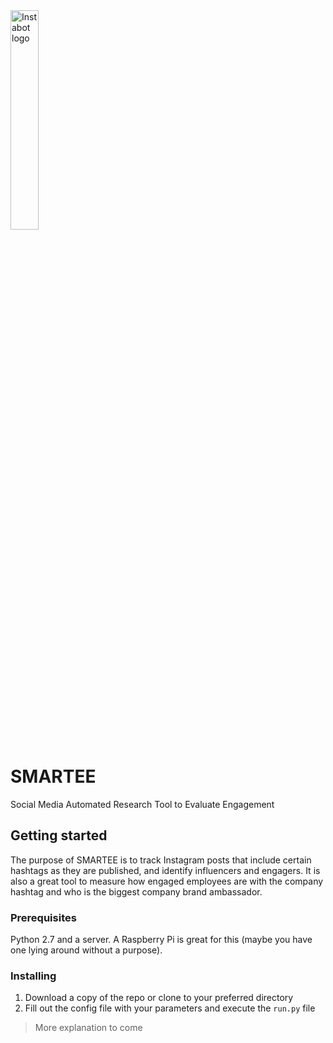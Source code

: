 <img src="http://www.nicolaspettican.com/css/img/instabot.png" title="Instabot logo" alt="Instabot logo" width="30%">

# SMARTEE
Social Media Automated Research Tool to Evaluate Engagement

## Getting started

The purpose of SMARTEE is to track Instagram posts that include certain hashtags as they are published, and identify influencers and engagers. It is also a great tool to measure how engaged employees are with the company hashtag and who is the biggest company brand ambassador.

### Prerequisites

Python 2.7 and a server. A Raspberry Pi is great for this (maybe you have one lying around without a purpose).

### Installing

1. Download a copy of the repo or clone to your preferred directory
2. Fill out the config file with your parameters and execute the `run.py` file

> More explanation to come
